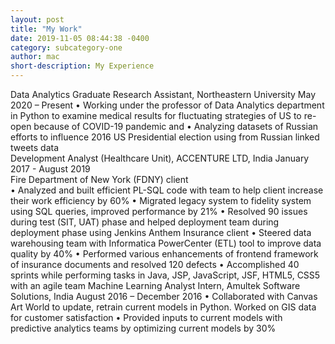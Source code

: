 ```yaml
---
layout: post
title: "My Work"
date: 2019-11-05 08:44:38 -0400
category: subcategory-one
author: mac
short-description: My Experience
---
```


Data Analytics Graduate Research Assistant, Northeastern University                                                                                      May 2020 – Present
•	Working under the professor of Data Analytics department in Python to examine medical results for fluctuating strategies of US to re-open because of COVID-19 pandemic and
•	Analyzing datasets of Russian efforts to influence 2016 US Presidential election using from Russian linked tweets data  
  Development Analyst (Healthcare Unit), ACCENTURE LTD, India                                                                                January 2017 - August 2019   
      Fire Department of New York (FDNY) client                                                                                             
•	Analyzed and built efficient PL-SQL code with team to help client increase their work efficiency by 60%
•	Migrated legacy system to fidelity system using SQL queries, improved performance by 21%
•	Resolved 90 issues during test (SIT, UAT) phase and helped deployment team during deployment phase using Jenkins
      Anthem Insurance client
•	Steered data warehousing team with Informatica PowerCenter (ETL) tool to improve data quality by 40%
•	Performed various enhancements of frontend framework of insurance documents and resolved 120 defects
•	Accomplished 40 sprints while performing tasks in Java, JSP, JavaScript, JSF, HTML5, CSS5 with an agile team
  Machine Learning Analyst Intern, Amultek  Software Solutions, India                                                                   August 2016 – December 2016
•	Collaborated with Canvas Art World to update, retrain current models in Python. Worked on GIS data for customer satisfaction 
•	Provided inputs to current models with predictive analytics teams by optimizing current  models by 30%


